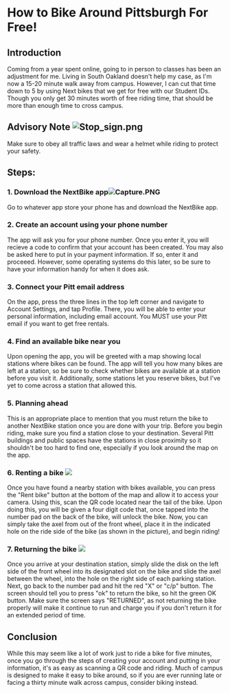 # How to Bike Around Pittsburgh For Free!

## Introduction
Coming from a year spent online, going to in person to classes has been an adjustment for me. Living in South Oakland doesn't help my case, as I'm now a 15-20 minute walk away from campus. However, I can cut that time down to 5 by using Next bikes that we get for free with our Student IDs. Though you only get 30 minutes worth of free riding time, that should be more than enough time to cross campus.
## Advisory Note ![Stop_sign.png](https://www.dropbox.com/s/qq5rbdb9e164c69/Stop_sign.png?dl=0&raw=1)
Make sure to obey all traffic laws and wear a helmet while riding to protect your safety.
## Steps:
### 1. Download the NextBike app![Capture.PNG](https://www.dropbox.com/s/g9imcwtipft7fbv/Capture.PNG?dl=0&raw=1)
Go to whatever app store your phone has and download the NextBike app. 
### 2. Create an account using your phone number
The app will ask you for your phone number. Once you enter it, you will recieve a code to confirm that your account has been created. You may also be asked here to put in your payment information. If so, enter it and proceeed. However, some operating systems do this later, so be sure to have your information handy for when it does ask.
### 3. Connect your Pitt email address
On the app, press the three lines in the top left corner and navigate to Account Settings, and tap Profile. There, you will be able to enter your personal information, including email account. You MUST use your Pitt email if you want to get free rentals. 
### 4. Find an available bike near you
Upon opening the app, you will be greeted with a map showing local stations where bikes can be found. The app will tell you how many bikes are left at a station, so be sure to check whether bikes are available at a station before you visit it. Additionally, some stations let you reserve bikes, but I've yet to come across a station that allowed this. 
### 5. Planning ahead
This is an appropriate place to mention that you must return the bike to another NextBike station once you are done with your trip. Before you begin riding, make sure you find a station close to your destination. Several Pitt buildings and public spaces have the stations in close proximity so it shouldn't be too hard to find one, especially if you look around the map on the app.
### 6. Renting a bike ![](https://www.dropbox.com/s/73dgfxh00gixtr2/PXL_20210909_005829867.MP.jpg?dl=0&raw=1)
Once you have found a nearby station with bikes available, you can press the "Rent bike" button at the bottom of the map and allow it to access your camera. Using this, scan the QR code located near the tail of the bike. Upon doing this, you will be given a four digit code that, once tapped into the number pad on the back of the bike, will unlock the bike. Now, you can simply take the axel from out of the front wheel, place it in the indicated hole on the ride side of the bike (as shown in the picture), and begin riding!
### 7. Returning the bike ![](https://www.dropbox.com/s/u4y7kjzl3i71zfj/PXL_20210909_005835332.MP.jpg?dl=0&raw=1)
Once you arrive at your destination station, simply slide the disk on the left side of the front wheel into its designated slot on the bike and slide the axel between the wheel, into the hole on the right side of each parking station. Next, go back to the number pad and hit the red "X" or "c/p" button. The screen should tell you to press "ok" to return the bike, so hit the green OK button. Make sure the screen says "RETURNED", as not returning the bike properly will make it continue to run and charge you if you don't return it for an extended period of time. 
## Conclusion
While this may seem like a lot of work just to ride a bike for five minutes, once you go through the steps of creating your account and putting in your information, it's as easy as scanning a QR code and riding. Much of campus is designed to make it easy to bike around, so if you are ever running late or facing a thirty minute walk across campus, consider biking instead.
